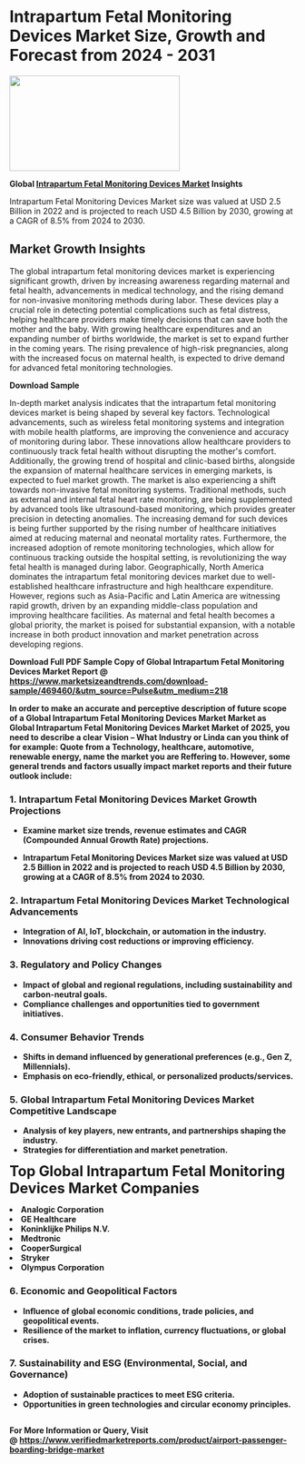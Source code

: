 <H1>Intrapartum Fetal Monitoring Devices Market Size, Growth and Forecast from 2024 - 2031</H1><img class="aligncenter size-medium wp-image-584254" src="https://thirdeyenews.in/wp-content/uploads/2024/09/Global-Market-Research-300x168.jpeg" alt="" width="300" height="168" /><p><strong>Global&nbsp;<a href="https://www.marketsizeandtrends.com/download-sample/469460/&amp;utm_source=Pulse&amp;utm_medium=218">Intrapartum Fetal Monitoring Devices Market</a> Insights</strong></p><p>Intrapartum Fetal Monitoring Devices Market size was valued at USD 2.5 Billion in 2022 and is projected to reach USD 4.5 Billion by 2030, growing at a CAGR of 8.5% from 2024 to 2030.</p><p><h2>Market Growth Insights</h2> <p>The global intrapartum fetal monitoring devices market is experiencing significant growth, driven by increasing awareness regarding maternal and fetal health, advancements in medical technology, and the rising demand for non-invasive monitoring methods during labor. These devices play a crucial role in detecting potential complications such as fetal distress, helping healthcare providers make timely decisions that can save both the mother and the baby. With growing healthcare expenditures and an expanding number of births worldwide, the market is set to expand further in the coming years. The rising prevalence of high-risk pregnancies, along with the increased focus on maternal health, is expected to drive demand for advanced fetal monitoring technologies.</p> <p><strong>Download Sample</strong></p> <p>In-depth market analysis indicates that the intrapartum fetal monitoring devices market is being shaped by several key factors. Technological advancements, such as wireless fetal monitoring systems and integration with mobile health platforms, are improving the convenience and accuracy of monitoring during labor. These innovations allow healthcare providers to continuously track fetal health without disrupting the mother's comfort. Additionally, the growing trend of hospital and clinic-based births, alongside the expansion of maternal healthcare services in emerging markets, is expected to fuel market growth. The market is also experiencing a shift towards non-invasive fetal monitoring systems. Traditional methods, such as external and internal fetal heart rate monitoring, are being supplemented by advanced tools like ultrasound-based monitoring, which provides greater precision in detecting anomalies. The increasing demand for such devices is being further supported by the rising number of healthcare initiatives aimed at reducing maternal and neonatal mortality rates. Furthermore, the increased adoption of remote monitoring technologies, which allow for continuous tracking outside the hospital setting, is revolutionizing the way fetal health is managed during labor. Geographically, North America dominates the intrapartum fetal monitoring devices market due to well-established healthcare infrastructure and high healthcare expenditure. However, regions such as Asia-Pacific and Latin America are witnessing rapid growth, driven by an expanding middle-class population and improving healthcare facilities. As maternal and fetal health becomes a global priority, the market is poised for substantial expansion, with a notable increase in both product innovation and market penetration across developing regions.</p> <p><strong></p><p><span class=""><strong>Download Full PDF Sample Copy of Global Intrapartum Fetal Monitoring Devices Market Report</strong> @ <a href="https://www.marketsizeandtrends.com/download-sample/469460/&amp;utm_source=Pulse&amp;utm_medium=218" target="_blank">https://www.marketsizeandtrends.com/download-sample/469460/&amp;utm_source=Pulse&amp;utm_medium=218</a></span></p><p>In order to make an accurate and perceptive description of future scope of a Global&nbsp;Intrapartum Fetal Monitoring Devices Market Market as Global&nbsp;Intrapartum Fetal Monitoring Devices Market Market of 2025, you need to describe a clear Vision &ndash; What Industry or Linda can you think of for example: Quote from a Technology, healthcare, automotive, renewable energy, name the market you are Reffering to. However, some general trends and factors usually impact market reports and their future outlook include:</p><h3>1.&nbsp;<strong>Intrapartum Fetal Monitoring Devices Market Growth Projections</strong></h3><ul><li>Examine market size trends, revenue estimates and CAGR (Compounded Annual Growth Rate) projections.</li><li><p>Intrapartum Fetal Monitoring Devices Market size was valued at USD 2.5 Billion in 2022 and is projected to reach USD 4.5 Billion by 2030, growing at a CAGR of 8.5% from 2024 to 2030.</p></li></ul><h3>2.&nbsp;<strong>Intrapartum Fetal Monitoring Devices Market Technological Advancements</strong></h3><ul><li>Integration of AI, IoT, blockchain, or automation in the industry.</li><li>Innovations driving cost reductions or improving efficiency.</li></ul><h3>3.&nbsp;<strong>Regulatory and Policy Changes</strong></h3><ul><li>Impact of global and regional regulations, including sustainability and carbon-neutral goals.</li><li>Compliance challenges and opportunities tied to government initiatives.</li></ul><h3>4.&nbsp;<strong>Consumer Behavior Trends</strong></h3><ul><li>Shifts in demand influenced by generational preferences (e.g., Gen Z, Millennials).</li><li>Emphasis on eco-friendly, ethical, or personalized products/services.</li></ul><h3>5.&nbsp;<strong>Global Intrapartum Fetal Monitoring Devices Market Competitive Landscape</strong></h3><ul><li>Analysis of key players, new entrants, and partnerships shaping the industry.</li><li>Strategies for differentiation and market penetration.</li></ul><p data-pm-slice="1 1 []"><span style="color: inherit; font-family: inherit; font-size: 25px;">Top Global Intrapartum Fetal Monitoring Devices Market Companies</span></p><div class="" data-test-id=""><p><li>Analogic Corporation</li><li> GE Healthcare</li><li> Koninklijke Philips N.V.</li><li> Medtronic</li><li> CooperSurgical</li><li> Stryker</li><li> Olympus Corporation</li></p></div><h3>6.&nbsp;<strong>Economic and Geopolitical Factors</strong></h3><ul><li>Influence of global economic conditions, trade policies, and geopolitical events.</li><li>Resilience of the market to inflation, currency fluctuations, or global crises.</li></ul><h3>7.&nbsp;<strong>Sustainability and ESG (Environmental, Social, and Governance)</strong></h3><ul><li>Adoption of sustainable practices to meet ESG criteria.</li><li>Opportunities in green technologies and circular economy principles.</li></ul><h2><strong style="font-size: 14px;">For More Information or Query, Visit @&nbsp;</strong><a style="background-color: #ffffff; font-size: 14px;" href="https://www.marketsizeandtrends.com/report/intrapartum-fetal-monitoring-devices-market/" target="_blank">https://www.verifiedmarketreports.com/product/airport-passenger-boarding-bridge-market</a></h2>
